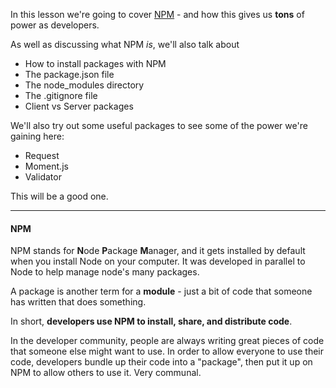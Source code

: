 
In this lesson we're going to cover [NPM](https://www.npmjs.com/) - and how this gives us **tons** of power as developers.

  

As well as discussing what NPM _is_, we'll also talk about

-   How to install packages with NPM
-   The package.json file
-   The node_modules directory
-   The .gitignore file
-   Client vs Server packages

  

We'll also try out some useful packages to see some of the power we're gaining here:

-   Request
-   Moment.js
-   Validator

  

This will be a good one.

  

----------

  

#### **NPM**

  

NPM stands for **N**ode **P**ackage **M**anager, and it gets installed by default when you install Node on your computer. It was developed in parallel to Node to help manage node's many packages.

  

A package is another term for a **module** - just a bit of code that someone has written that does something.

  

In short, **developers use NPM to install, share, and distribute code**.

  

In the developer community, people are always writing great pieces of code that someone else might want to use. In order to allow everyone to use their code, developers bundle up their code into a "package", then put it up on NPM to allow others to use it. Very communal.